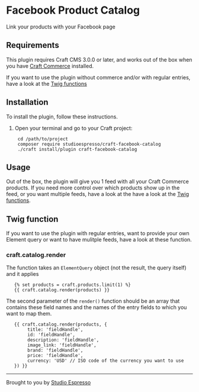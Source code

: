 # Facebook Product Catalog

Link your products with your Facebook page

## Requirements

This plugin requires Craft CMS 3.0.0 or later, and works out of the box when you have [Craft Commerce](http://plugins.craftcms.com/commerce) installed.

If you want to use the plugin without commerce and/or with regular entries, have a look at the [Twig functions](#twig-function) 

## Installation

To install the plugin, follow these instructions.

1. Open your terminal and go to your Craft project:

        cd /path/to/project
        composer require studioespresso/craft-facebook-catalog
        ./craft install/plugin craft-facebook-catalog

## Usage
Out of the box, the plugin will give you 1 feed with all your Craft Commerce products. If you need more control over which products show up in the feed, or you want multiple feeds, have a look at the have a look at the [Twig functions](#twig-function). 

## Twig function
If you want to use the plugin with regular entries, want to provide your own Element query or want to have mulitple feeds, have a look at these function.

### craft.catalog.render
The function takes an `ElementQuery` object (not the result, the query itself) and it applies

       {% set products = craft.products.limit(1) %}
       {{ craft.catalog.render(products) }}

The second parameter of the `render()` function should be an array that contains these field names and the names of the entry fields to which you want to map them.
       
       {{ craft.catalog.render(products, {
            title: 'fieldHandle',
            id: 'fieldHandle',
            description: 'fieldHandle',
            image_link: 'fieldHandle',
            brand: 'fieldHandle',
            price: 'fieldHandle',
            currency: 'USD' // ISO code of the currency you want to use
       }) }}

---
Brought to you by [Studio Espresso](https://studioespresso.co/en)

